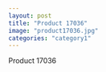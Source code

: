 ```yaml
---
layout: post
title: "Product 17036"
image: "product17036.jpg"
categories: "category1"
---
```

Product 17036
